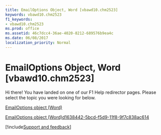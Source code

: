 ```yaml
---
title: EmailOptions Object, Word [vbawd10.chm2523]
keywords: vbawd10.chm2523
f1_keywords:
- vbawd10.chm2523
ms.prod: office
ms.assetid: 46c7dcc4-36ae-4020-8212-689576b9ea4c
ms.date: 06/08/2017
localization_priority: Normal
---
```



# EmailOptions Object, Word [vbawd10.chm2523]

Hi there! You have landed on one of our F1 Help redirector pages. Please select the topic you were looking for below.

[EmailOptions object (Word)](https://msdn.microsoft.com/library/41fefa03-c993-e218-0f92-0cf30c0bfbd4%28Office.15%29.aspx)

[EmailOptions object (Word)d1638442-5bcd-f5d9-11f8-9f7c838ac614](https://msdn.microsoft.com/library/d1638442-5bcd-f5d9-11f8-9f7c838ac614%28Office.15%29.aspx)

[!include[Support and feedback](~/includes/feedback-boilerplate.md)]